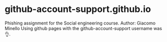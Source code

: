 # github-account-support.github.io
Phishing assignment for the Social engineering course.
Author: Giacomo Minello
Using github pages with the github-account-support username was 👌. 
